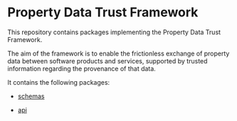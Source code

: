 # Property Data Trust Framework
This repository contains packages implementing the Property Data Trust Framework.

The aim of the framework is to enable the frictionless exchange of property data between software products and services, supported by trusted information regarding the provenance of that data.

It contains the following packages:

- [schemas](packages/schemas/README.md)

- [api](packages/api/README.md)

